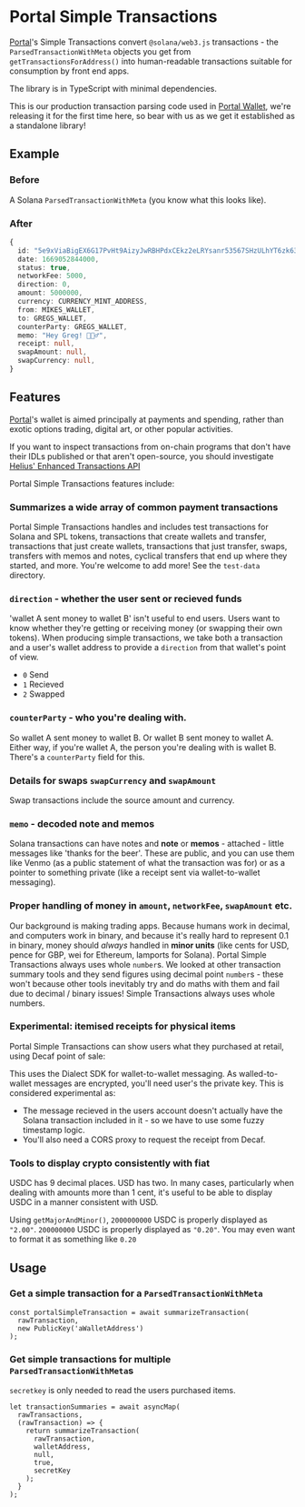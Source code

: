 # Portal Simple Transactions 

[Portal](https://getportal.app)'s Simple Transactions convert  `@solana/web3.js` transactions - the  `ParsedTransactionWithMeta` objects you get from `getTransactionsForAddress()` into human-readable transactions suitable for consumption by front end apps.

The library is in TypeScript with minimal dependencies.

This is our production transaction parsing code used in [Portal Wallet](https://getportal.app), we're releasing it for the first time here, so bear with us as we get it established as a standalone library!

## Example

### Before

A Solana `ParsedTransactionWithMeta` (you know what this looks like).

### After 

```typescript
{
  id: "5e9xViaBigEX6G17PvHt9AizyJwRBHPdxCEkz2eLRYsanr53567SHzULhYT6zk63vbsZ4puN3WY7i5774HS7CneZ",
  date: 1669052844000,
  status: true,
  networkFee: 5000,
  direction: 0,
  amount: 5000000,
  currency: CURRENCY_MINT_ADDRESS,
  from: MIKES_WALLET,
  to: GREGS_WALLET,
  counterParty: GREGS_WALLET,
  memo: "Hey Greg! 🙋🏻‍♂️",
  receipt: null,
  swapAmount: null,
  swapCurrency: null,
}

```

## Features
[Portal](https://getportal.app)'s wallet is aimed principally at payments and spending, rather than exotic options trading, digital art, or other popular activities. 

If you want to inspect transactions from on-chain programs that don't have their IDLs published or that aren't open-source, you should investigate [Helius' Enhanced Transactions API](https://docs.helius.xyz/api-reference/enhanced-transactions-api)

Portal Simple Transactions features include:

### Summarizes a wide array of common payment transactions

Portal Simple Transactions handles and includes test transactions for Solana and SPL tokens, transactions that create wallets and transfer, transactions that just create wallets, transactions that just transfer, swaps, transfers with memos and notes, cyclical transfers that end up where they started, and more. You're welcome to add more! See the `test-data` directory.

### `direction` - whether the user sent or recieved funds
'wallet A sent money to wallet B' isn't useful to end users. Users want to know whether they're getting or receiving money (or swapping their own tokens). When producing simple transactions, we take both a transaction and a user's wallet address to provide a `direction` from that wallet's point of view.   
  - `0` Send
  - `1` Recieved
  - `2` Swapped

### `counterParty` - who you're dealing with.

So wallet A sent money to wallet B. Or wallet B sent money to wallet A. Either way, if you're wallet A, the person you're dealing with is wallet B. There's a `counterParty` field for this. 

### Details for swaps `swapCurrency` and `swapAmount`

Swap transactions include the source amount and currency.

### `memo` - decoded note and memos
Solana transactions can have notes and **note** or **memos** - attached  - little messages like 'thanks for the beer'. These are public, and you can use them like Venmo (as a public statement of what the transaction was for) or as a pointer to something private (like a receipt sent via wallet-to-wallet messaging).

### Proper handling of money in `amount`, `networkFee`, `swapAmount` etc.
Our background is making trading apps. Because humans work in decimal, and computers work in binary, and because it's really hard to represent 0.1 in binary, money should *always* handled in **minor units** (like cents for USD, pence for GBP, wei for Ethereum, lamports for Solana). Portal Simple Transactions always uses whole `number`s. We looked at other transaction summary tools and they send figures using decimal point `number`s - these  won't because other tools inevitably try and do maths with them and fail due to decimal / binary issues!
Simple Transactions always uses whole numbers.

### Experimental: itemised receipts for physical items

Portal Simple Transactions can show users what they purchased at retail, using Decaf point of sale:

This uses the Dialect SDK for wallet-to-wallet messaging. As walled-to-wallet messages are encrypted, you'll need user's the private key. This is considered experimental as:
 - The message recieved in the users account doesn't actually have the Solana transaction included in it - so we have to use some fuzzy timestamp logic.
 - You'll also need a CORS proxy to request the receipt from Decaf. 
   
### Tools to display crypto consistently with fiat

USDC has 9 decimal places. USD has two. In many cases, particularly when dealing with amounts more than 1 cent, it's useful to be able to display USDC in a manner consistent with USD.

Using `getMajorAndMinor()`,  `2000000000` USDC is properly displayed as `"2.00"`. `200000000` USDC is properly displayed as `"0.20"`. You may even want to format it as something like `0.20`

## Usage

### Get a simple transaction for a `ParsedTransactionWithMeta`

```
const portalSimpleTransaction = await summarizeTransaction(
  rawTransaction,
  new PublicKey('aWalletAddress')
);
```

### Get simple transactions for multiple `ParsedTransactionWithMeta`s

`secretkey` is only needed to read the users purchased items.

```
let transactionSummaries = await asyncMap(
  rawTransactions,
  (rawTransaction) => {
    return summarizeTransaction(
      rawTransaction,
      walletAddress,
      null,
      true,
      secretKey
    );
  }
);
```
